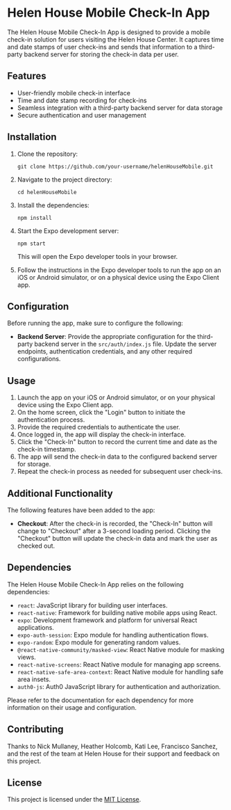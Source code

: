 # Helen House Mobile Check-In App

The Helen House Mobile Check-In App is designed to provide a mobile check-in solution for users visiting the Helen House Center. It captures time and date stamps of user check-ins and sends that information to a third-party backend server for storing the check-in data per user.

## Features

- User-friendly mobile check-in interface
- Time and date stamp recording for check-ins
- Seamless integration with a third-party backend server for data storage
- Secure authentication and user management

## Installation

1. Clone the repository:

   ```shell
   git clone https://github.com/your-username/helenHouseMobile.git
   ```

2. Navigate to the project directory:

   ```shell
   cd helenHouseMobile
   ```

3. Install the dependencies:

   ```shell
   npm install
   ```

4. Start the Expo development server:

   ```shell
   npm start
   ```

   This will open the Expo developer tools in your browser.

5. Follow the instructions in the Expo developer tools to run the app on an iOS or Android simulator, or on a physical device using the Expo Client app.

## Configuration

Before running the app, make sure to configure the following:

- **Backend Server**: Provide the appropriate configuration for the third-party backend server in the `src/auth/index.js` file. Update the server endpoints, authentication credentials, and any other required configurations.

## Usage

1. Launch the app on your iOS or Android simulator, or on your physical device using the Expo Client app.
2. On the home screen, click the "Login" button to initiate the authentication process.
3. Provide the required credentials to authenticate the user.
4. Once logged in, the app will display the check-in interface.
5. Click the "Check-In" button to record the current time and date as the check-in timestamp.
6. The app will send the check-in data to the configured backend server for storage.
7. Repeat the check-in process as needed for subsequent user check-ins.

## Additional Functionality

The following features have been added to the app:

- **Checkout**: After the check-in is recorded, the "Check-In" button will change to "Checkout" after a 3-second loading period. Clicking the "Checkout" button will update the check-in data and mark the user as checked out.

## Dependencies

The Helen House Mobile Check-In App relies on the following dependencies:

- `react`: JavaScript library for building user interfaces.
- `react-native`: Framework for building native mobile apps using React.
- `expo`: Development framework and platform for universal React applications.
- `expo-auth-session`: Expo module for handling authentication flows.
- `expo-random`: Expo module for generating random values.
- `@react-native-community/masked-view`: React Native module for masking views.
- `react-native-screens`: React Native module for managing app screens.
- `react-native-safe-area-context`: React Native module for handling safe area insets.
- `auth0-js`: Auth0 JavaScript library for authentication and authorization.

Please refer to the documentation for each dependency for more information on their usage and configuration.

## Contributing

Thanks to Nick Mullaney, Heather Holcomb, Kati Lee, Francisco Sanchez, and the rest of the team at Helen House for their support and feedback on this project.

## License

This project is licensed under the [MIT License](LICENSE).